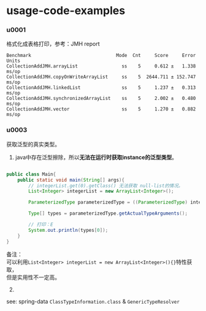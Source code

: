 # usage-code-examples

### u0001
格式化成表格打印，参考：JMH report
```text
Benchmark                               Mode  Cnt     Score     Error  Units
CollectionAddJMH.arrayList                ss    5     0.612 ±   1.338  ms/op
CollectionAddJMH.copyOnWriteArrayList     ss    5  2644.711 ± 152.747  ms/op
CollectionAddJMH.linkedList               ss    5     1.237 ±   0.313  ms/op
CollectionAddJMH.synchronizedArrayList    ss    5     2.002 ±   0.480  ms/op
CollectionAddJMH.vector                   ss    5     1.270 ±   0.882  ms/op
```

### u0003
获取泛型的真实类型。

1. java中存在泛型擦除，所以**无法在运行时获取instance的泛型类型**。
```JAVA

public class Main{
    public static void main(String[] args){
    	// integerList.get(0).getClass() 无法获取 null-list的情况。
		List<Integer> integerList = new ArrayList<Integer>();

		ParameterizedType parameterizedType = ((ParameterizedType) integerList.getClass().getGenericSuperclass());

		Type[] types = parameterizedType.getActualTypeArguments();

		// 打印：E
		System.out.println(types[0]);
	}
}
```

备注：  
可以利用`List<Integer> integerList = new ArrayList<Integer>(){}`特性获取，  
但是实用性不一定高。


2. 

see: spring-data `ClassTypeInformation.class` & `GenericTypeResolver`
